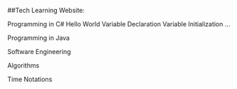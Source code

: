 ##Tech Learning Website:

Programming in C#
    Hello World
    Variable Declaration
    Variable Initialization
    ...
    

Programming in Java

Software Engineering

Algorithms

Time Notations